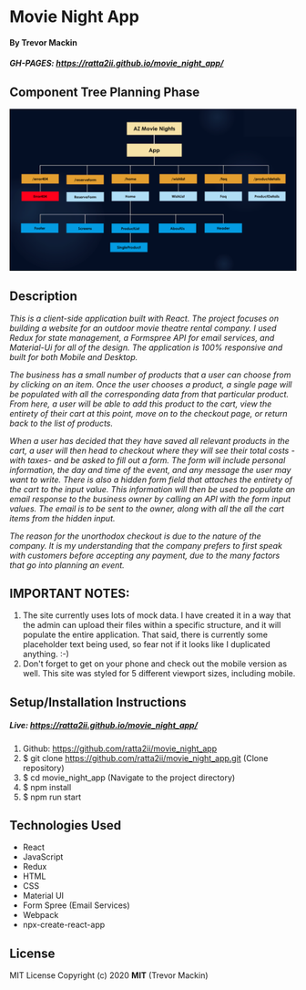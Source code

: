 # **Movie Night App**
#### By Trevor Mackin   

##### GH-PAGES: https://ratta2ii.github.io/movie_night_app/


## **Component Tree Planning Phase**

![ Screenshot of Project ](src/Assets/Images/projectStructure.png)


## **Description**

_This is a client-side application built with React. The project focuses on building a website for an outdoor movie theatre rental company. I used Redux for state management, a Formspree API for email services, and Material-Ui for all of the design. The application is 100% responsive and built for both Mobile and Desktop._

_The business has a small number of products that a user can choose from by clicking on an item. Once the user chooses a product, a single page will be populated with all the corresponding data from that particular product. From here, a user will be able to add this product to the cart, view the entirety of their cart at this point, move on to the checkout page, or return back to the list of products._

_When a user has decided that they have saved all relevant products in the cart, a user will then head to checkout where they will see their total costs -with taxes- and be asked to fill out a form. The form will include personal information, the day and time of the event, and any message the user may want to write. There is also a hidden form field that attaches the entirety of the cart to the input value. This information will then be used to populate an email response to the business owner by calling an API with the form input values. The email is to be sent to the owner, along with all the all the cart items from the hidden input._ 

_The reason for the unorthodox checkout is due to the nature of the company. It is my understanding that the company prefers to first speak with customers before accepting any payment, due to the many factors that go into planning an event._ 

## IMPORTANT NOTES:

1. The site currently uses lots of mock data. I have created it in a way that the admin can upload their files within a specific structure, and it will populate the entire application. That said, there is currently some placeholder text being used, so fear not if it looks like I duplicated anything. :-)
2. Don't forget to get on your phone and check out the mobile version as well. This site was styled for 5 different viewport sizes, including mobile.

##  **Setup/Installation Instructions**

##### Live: https://ratta2ii.github.io/movie_night_app/

1. Github: https://github.com/ratta2ii/movie_night_app
2. $ git clone https://github.com/ratta2ii/movie_night_app.git (Clone repository)
3. $ cd movie_night_app (Navigate to the project directory) 
4. $ npm install
5. $ npm run start


## **Technologies Used**

* React
* JavaScript
* Redux
* HTML
* CSS
* Material UI
* Form Spree (Email Services)
* Webpack
* npx-create-react-app


## **License**

MIT License
Copyright (c) 2020 **MIT** (Trevor Mackin)

